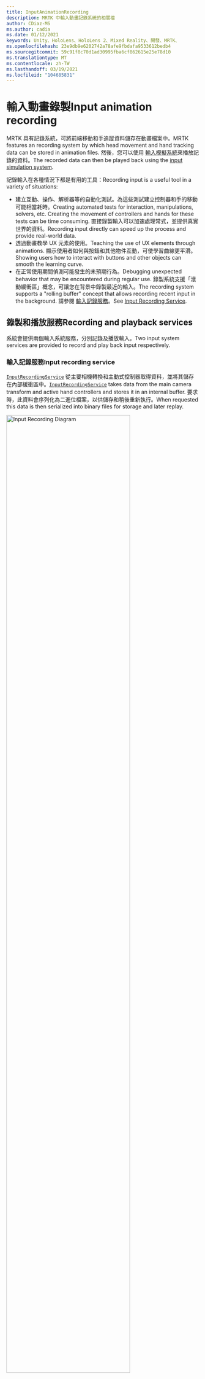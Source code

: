 ```yaml
---
title: InputAnimationRecording
description: MRTK 中輸入動畫記錄系統的相關檔
author: CDiaz-MS
ms.author: cadia
ms.date: 01/12/2021
keywords: Unity、HoloLens、HoloLens 2、Mixed Reality、開發、MRTK、
ms.openlocfilehash: 23e9db9e6202742a78afe9fbdafa9533612bedb4
ms.sourcegitcommit: 59c91f8c70d1ad30995fba6cf862615e25e78d10
ms.translationtype: MT
ms.contentlocale: zh-TW
ms.lasthandoff: 03/19/2021
ms.locfileid: "104685831"
---
```

# <a name="input-animation-recording"></a><span data-ttu-id="289ca-104">輸入動畫錄製</span><span class="sxs-lookup"><span data-stu-id="289ca-104">Input animation recording</span></span>

<span data-ttu-id="289ca-105">MRTK 具有記錄系統，可將前端移動和手追蹤資料儲存在動畫檔案中。</span><span class="sxs-lookup"><span data-stu-id="289ca-105">MRTK features an recording system by which head movement and hand tracking data can be stored in animation files.</span></span> <span data-ttu-id="289ca-106">然後，您可以使用 [輸入模擬系統](InputSimulationService.md)來播放記錄的資料。</span><span class="sxs-lookup"><span data-stu-id="289ca-106">The recorded data can then be played back using the [input simulation system](InputSimulationService.md).</span></span>

<span data-ttu-id="289ca-107">記錄輸入在各種情況下都是有用的工具：</span><span class="sxs-lookup"><span data-stu-id="289ca-107">Recording input is a useful tool in a variety of situations:</span></span>

* <span data-ttu-id="289ca-108">建立互動、操作、解析器等的自動化測試。為這些測試建立控制器和手的移動可能相當耗時。</span><span class="sxs-lookup"><span data-stu-id="289ca-108">Creating automated tests for interaction, manipulations, solvers, etc. Creating the movement of controllers and hands for these tests can be time consuming.</span></span> <span data-ttu-id="289ca-109">直接錄製輸入可以加速處理常式，並提供真實世界的資料。</span><span class="sxs-lookup"><span data-stu-id="289ca-109">Recording input directly can speed up the process and provide real-world data.</span></span>
* <span data-ttu-id="289ca-110">透過動畫教學 UX 元素的使用。</span><span class="sxs-lookup"><span data-stu-id="289ca-110">Teaching the use of UX elements through animations.</span></span>
  <span data-ttu-id="289ca-111">顯示使用者如何與按鈕和其他物件互動，可使學習曲線更平滑。</span><span class="sxs-lookup"><span data-stu-id="289ca-111">Showing users how to interact with buttons and other objects can smooth the learning curve.</span></span>
* <span data-ttu-id="289ca-112">在正常使用期間偵測可能發生的未預期行為。</span><span class="sxs-lookup"><span data-stu-id="289ca-112">Debugging unexpected behavior that may be encountered during regular use.</span></span>
  <span data-ttu-id="289ca-113">錄製系統支援「滾動緩衝區」概念，可讓您在背景中錄製最近的輸入。</span><span class="sxs-lookup"><span data-stu-id="289ca-113">The recording system supports a "rolling buffer" concept that allows recording recent input in the background.</span></span>
  <span data-ttu-id="289ca-114">請參閱 [輸入記錄服務](#input-recording-service)。</span><span class="sxs-lookup"><span data-stu-id="289ca-114">See [Input Recording Service](#input-recording-service).</span></span>

## <a name="recording-and-playback-services"></a><span data-ttu-id="289ca-115">錄製和播放服務</span><span class="sxs-lookup"><span data-stu-id="289ca-115">Recording and playback services</span></span>

<span data-ttu-id="289ca-116">系統會提供兩個輸入系統服務，分別記錄及播放輸入。</span><span class="sxs-lookup"><span data-stu-id="289ca-116">Two input system services are provided to record and play back input respectively.</span></span>

### <a name="input-recording-service"></a><span data-ttu-id="289ca-117">輸入記錄服務</span><span class="sxs-lookup"><span data-stu-id="289ca-117">Input recording service</span></span>

<span data-ttu-id="289ca-118">[`InputRecordingService`](xref:Microsoft.MixedReality.Toolkit.Input.InputRecordingService) 從主要相機轉換和主動式控制器取得資料，並將其儲存在內部緩衝區中。</span><span class="sxs-lookup"><span data-stu-id="289ca-118">[`InputRecordingService`](xref:Microsoft.MixedReality.Toolkit.Input.InputRecordingService) takes data from the main camera transform and active hand controllers and stores it in an internal buffer.</span></span> <span data-ttu-id="289ca-119">要求時，此資料會序列化為二進位檔案，以供儲存和稍後重新執行。</span><span class="sxs-lookup"><span data-stu-id="289ca-119">When requested this data is then serialized into binary files for storage and later replay.</span></span>

<a target="_blank" href="../images/input-simulation/MRTK_InputAnimation_RecordingDiagram.png" alt="Recording Diagram">
  <img src="../images/input-simulation/MRTK_InputAnimation_RecordingDiagram.png" title="錄製輸入動畫" width="80%" alt="Input Recording Diagram" class="center" />
</a>

<span data-ttu-id="289ca-121">若要開始錄製輸入，請呼叫 [`StartRecording`](xref:Microsoft.MixedReality.Toolkit.Input.IMixedRealityInputRecordingService.StartRecording) 函數。</span><span class="sxs-lookup"><span data-stu-id="289ca-121">To start recording input call the [`StartRecording`](xref:Microsoft.MixedReality.Toolkit.Input.IMixedRealityInputRecordingService.StartRecording) function.</span></span> <span data-ttu-id="289ca-122">[`StopRecording`](xref:Microsoft.MixedReality.Toolkit.Input.IMixedRealityInputRecordingService.StopRecording) 會暫停錄製 (但無法捨棄目前為止所記錄的資料， [`DiscardRecordedInput`](xref:Microsoft.MixedReality.Toolkit.Input.IMixedRealityInputRecordingService.DiscardRecordedInput) 如有必要，請使用來執行此動作) 。</span><span class="sxs-lookup"><span data-stu-id="289ca-122">[`StopRecording`](xref:Microsoft.MixedReality.Toolkit.Input.IMixedRealityInputRecordingService.StopRecording) will pause recording (but not discard the data recorded so far, use [`DiscardRecordedInput`](xref:Microsoft.MixedReality.Toolkit.Input.IMixedRealityInputRecordingService.DiscardRecordedInput) to do this if needed).</span></span>

<span data-ttu-id="289ca-123">根據預設，記錄緩衝區的大小限制為30秒。</span><span class="sxs-lookup"><span data-stu-id="289ca-123">By default the size of the recording buffer is limited to 30 seconds.</span></span> <span data-ttu-id="289ca-124">這可讓錄製服務在背景中保持錄製，而不會累積太多資料，然後在需要時儲存最後30秒。</span><span class="sxs-lookup"><span data-stu-id="289ca-124">This allows the recording service to keep recording in the background without accumulating too much data, and then save the last 30 seconds when required.</span></span> <span data-ttu-id="289ca-125">您可以使用屬性來變更時間間隔 [`RecordingBufferTimeLimit`](xref:Microsoft.MixedReality.Toolkit.Input.IMixedRealityInputRecordingService.RecordingBufferTimeLimit) ，也可以使用選項來限制錄製 [`UseBufferTimeLimit`](xref:Microsoft.MixedReality.Toolkit.Input.IMixedRealityInputRecordingService.UseBufferTimeLimit) 。</span><span class="sxs-lookup"><span data-stu-id="289ca-125">The time interval can be changed using the [`RecordingBufferTimeLimit`](xref:Microsoft.MixedReality.Toolkit.Input.IMixedRealityInputRecordingService.RecordingBufferTimeLimit) property, or recording can be unlimited using the [`UseBufferTimeLimit`](xref:Microsoft.MixedReality.Toolkit.Input.IMixedRealityInputRecordingService.UseBufferTimeLimit) option.</span></span>

<span data-ttu-id="289ca-126">您可以使用 [SaveInputAnimation](xref:Microsoft.MixedReality.Toolkit.Input.IMixedRealityInputRecordingService.SaveInputAnimation*) 函式，將記錄緩衝區中的資料儲存在二進位檔案中。</span><span class="sxs-lookup"><span data-stu-id="289ca-126">The data in the recording buffer can be saved in a binary file using the [SaveInputAnimation](xref:Microsoft.MixedReality.Toolkit.Input.IMixedRealityInputRecordingService.SaveInputAnimation*) function.</span></span>

<span data-ttu-id="289ca-127">如需二進位檔案格式的詳細資訊，請參閱 [輸入動畫檔案格式規格](InputAnimationFileFormat.md)。</span><span class="sxs-lookup"><span data-stu-id="289ca-127">For details on the binary file format see [Input Animation File Format Specification](InputAnimationFileFormat.md).</span></span>

### <a name="input-playback-service"></a><span data-ttu-id="289ca-128">輸入播放服務</span><span class="sxs-lookup"><span data-stu-id="289ca-128">Input playback service</span></span>

<span data-ttu-id="289ca-129">[`InputPlaybackService`](xref:Microsoft.MixedReality.Toolkit.Input.InputPlaybackService) 讀取具有輸入動畫資料的二進位檔案，然後透過 [InputSimulationService](xref:Microsoft.MixedReality.Toolkit.Input.InputSimulationService) 套用此資料，以重新建立錄製的移動。</span><span class="sxs-lookup"><span data-stu-id="289ca-129">[`InputPlaybackService`](xref:Microsoft.MixedReality.Toolkit.Input.InputPlaybackService) reads a binary file with input animation data and then applies this data through the [InputSimulationService](xref:Microsoft.MixedReality.Toolkit.Input.InputSimulationService) to recreate the recorded movements.</span></span>

<span data-ttu-id="289ca-130"><a target="_blank" href="../images/input-simulation/MRTK_InputAnimation_PlaybackDiagram.png"> <img src = ".。。/images/input-simulation/MRTK_InputAnimation_PlaybackDiagram.png "title =" 播放輸入動畫 "width =" 80% "alt =" 動畫播放圖表 "class =" center "/> </a></span><span class="sxs-lookup"><span data-stu-id="289ca-130"><a target="_blank" href="../images/input-simulation/MRTK_InputAnimation_PlaybackDiagram.png"> <img src="../images/input-simulation/MRTK_InputAnimation_PlaybackDiagram.png" title="Playing back input animation" width="80%" alt="Animation Playback Diagram"class="center" /> </a></span></span>

<span data-ttu-id="289ca-131">若要開始播放輸入動畫，應該使用 [LoadInputAnimation](xref:Microsoft.MixedReality.Toolkit.Input.IMixedRealityInputPlaybackService.LoadInputAnimation*) 函式從檔案載入。</span><span class="sxs-lookup"><span data-stu-id="289ca-131">To start playing back input animation it should be loaded from a file using the [LoadInputAnimation](xref:Microsoft.MixedReality.Toolkit.Input.IMixedRealityInputPlaybackService.LoadInputAnimation*) function.</span></span>

<span data-ttu-id="289ca-132">呼叫 [播放](xref:Microsoft.MixedReality.Toolkit.Input.IMixedRealityInputPlaybackService.Play)、 [暫停](xref:Microsoft.MixedReality.Toolkit.Input.IMixedRealityInputPlaybackService.Play)或 [停止](xref:Microsoft.MixedReality.Toolkit.Input.IMixedRealityInputPlaybackService.Stop) 以控制動畫播放。</span><span class="sxs-lookup"><span data-stu-id="289ca-132">Call [Play](xref:Microsoft.MixedReality.Toolkit.Input.IMixedRealityInputPlaybackService.Play), [Pause](xref:Microsoft.MixedReality.Toolkit.Input.IMixedRealityInputPlaybackService.Play), or [Stop](xref:Microsoft.MixedReality.Toolkit.Input.IMixedRealityInputPlaybackService.Stop) to control the animation playback.</span></span>

<span data-ttu-id="289ca-133">目前的動畫時間也可以直接使用 [LocalTime](xref:Microsoft.MixedReality.Toolkit.Input.IMixedRealityInputPlaybackService.LocalTime) 屬性來控制。</span><span class="sxs-lookup"><span data-stu-id="289ca-133">The current animation time can also be controlled directly with the [LocalTime](xref:Microsoft.MixedReality.Toolkit.Input.IMixedRealityInputPlaybackService.LocalTime) property.</span></span>

> [!WARNING]
> <span data-ttu-id="289ca-134">藉由清除時間軸來迴圈或重設輸入動畫或直接設定， [`LocalTime`](xref:Microsoft.MixedReality.Toolkit.Input.IMixedRealityInputPlaybackService.LocalTime) 可能會在操作場景時產生非預期的結果！</span><span class="sxs-lookup"><span data-stu-id="289ca-134">Looping or resetting input animation or setting [`LocalTime`](xref:Microsoft.MixedReality.Toolkit.Input.IMixedRealityInputPlaybackService.LocalTime) directly by scrubbing the timeline may yield unexpected results when manipulating the scene!</span></span> <span data-ttu-id="289ca-135">只會記錄輸入移動，任何其他變更（例如移動物件或翻轉參數）都不會重設。</span><span class="sxs-lookup"><span data-stu-id="289ca-135">Only the input movements are recorded, any additional changes such as moving objects or flipping switches will not be reset.</span></span> <span data-ttu-id="289ca-136">如果已進行無法復原的變更，請務必重載場景。</span><span class="sxs-lookup"><span data-stu-id="289ca-136">Make sure to reload the scene if irreversible changes have been made.</span></span>

### <a name="editor-tools-for-recording-and-playing-input-animation"></a><span data-ttu-id="289ca-137">錄製和播放輸入動畫的編輯器工具</span><span class="sxs-lookup"><span data-stu-id="289ca-137">Editor tools for recording and playing input animation</span></span>

<span data-ttu-id="289ca-138">Unity 編輯器中有一些工具可用來錄製和檢查輸入動畫。</span><span class="sxs-lookup"><span data-stu-id="289ca-138">A number of tools exist in the Unity editor for recording and examining input animation.</span></span> <span data-ttu-id="289ca-139">您可以在 [ [輸入模擬工具] 視窗](InputSimulationService.md#input-simulation-tools-window)中存取這些工具，這些工具可以從混合現實工具組開啟， _> 公用程式 > 輸入模擬_ 功能表。</span><span class="sxs-lookup"><span data-stu-id="289ca-139">These tools can be accessed in the [input simulation tools window](InputSimulationService.md#input-simulation-tools-window), which can be opened from the _Mixed Reality Toolkit > Utilities > Input Simulation_ menu.</span></span>

> [!NOTE]
> <span data-ttu-id="289ca-140">輸入錄製和播放只能在播放模式下運作。</span><span class="sxs-lookup"><span data-stu-id="289ca-140">Input recording and playback only works during play mode.</span></span>

<span data-ttu-id="289ca-141">輸入錄製視窗有兩種模式：</span><span class="sxs-lookup"><span data-stu-id="289ca-141">The input recording window has two modes:</span></span>

* <span data-ttu-id="289ca-142">_錄製_ 在播放模式期間錄製輸入，並將其儲存至動畫檔案。</span><span class="sxs-lookup"><span data-stu-id="289ca-142">_Recording_ for recording input during play mode and saving it to animation files.</span></span>

  <span data-ttu-id="289ca-143">在錄製按鈕上切換時， [`InputRecordingService`](xref:Microsoft.MixedReality.Toolkit.Input.InputRecordingService) 已啟用記錄輸入。</span><span class="sxs-lookup"><span data-stu-id="289ca-143">When toggling on the recording button the [`InputRecordingService`](xref:Microsoft.MixedReality.Toolkit.Input.InputRecordingService) is enabled to record input.</span></span>
  <span data-ttu-id="289ca-144">關閉錄製按鈕時，會顯示檔案儲存選取範圍，且錄製的輸入動畫會儲存至選取的目的地。</span><span class="sxs-lookup"><span data-stu-id="289ca-144">When toggling off the recording button a file save selection is shown and the recorded input animation is saved to the selected destination.</span></span>

  <span data-ttu-id="289ca-145">您也可以在此模式中變更緩衝區時間限制。</span><span class="sxs-lookup"><span data-stu-id="289ca-145">The buffer time limit can also be changed in this mode.</span></span>

* <span data-ttu-id="289ca-146">_播放_ 以載入動畫檔案，然後透過輸入模擬系統重建輸入。</span><span class="sxs-lookup"><span data-stu-id="289ca-146">_Playback_ for loading animation files and then recreating input through the input simulation system.</span></span>

  <span data-ttu-id="289ca-147">必須先在此模式中載入動畫。</span><span class="sxs-lookup"><span data-stu-id="289ca-147">An animation must be loaded in this mode first.</span></span> <span data-ttu-id="289ca-148">在錄製模式中錄製輸入之後，會自動載入產生的動畫。</span><span class="sxs-lookup"><span data-stu-id="289ca-148">After recording input in recording mode the resulting animation is automatically loaded.</span></span> <span data-ttu-id="289ca-149">或者，按一下 [載入] 按鈕以選取現有的動畫檔。</span><span class="sxs-lookup"><span data-stu-id="289ca-149">Alternatively click the "Load" button to select an existing animation file.</span></span>

  <span data-ttu-id="289ca-150">從左至右的時間控制按鈕如下：</span><span class="sxs-lookup"><span data-stu-id="289ca-150">The time control buttons from left to right are:</span></span>

  * <span data-ttu-id="289ca-151">將播放時間 _重設_ 為動畫的開頭。</span><span class="sxs-lookup"><span data-stu-id="289ca-151">_Reset_ the playback time to the start of the animation.</span></span>
  * <span data-ttu-id="289ca-152">在一段時間內持續 _播放_ 動畫。</span><span class="sxs-lookup"><span data-stu-id="289ca-152">_Play_ animation continuously over time.</span></span>
  * <span data-ttu-id="289ca-153">_向前復原一次步驟。_</span><span class="sxs-lookup"><span data-stu-id="289ca-153">_Step_ forward one time step.</span></span>

  <span data-ttu-id="289ca-154">滑杆也可以用來清除動畫時間軸。</span><span class="sxs-lookup"><span data-stu-id="289ca-154">The slider can also be used to scrub through the animation timeline.</span></span>

> [!WARNING]
> <span data-ttu-id="289ca-155">在操作場景時，迴圈或重設輸入動畫或清除時間軸可能會產生非預期的結果！</span><span class="sxs-lookup"><span data-stu-id="289ca-155">Looping or resetting input animation or scrubbing the timeline may yield unexpected results when manipulating the scene!</span></span> <span data-ttu-id="289ca-156">只會記錄輸入移動，任何其他變更（例如移動物件或翻轉參數）都不會重設。</span><span class="sxs-lookup"><span data-stu-id="289ca-156">Only the input movements are recorded, any additional changes such as moving objects or flipping switches will not be reset.</span></span> <span data-ttu-id="289ca-157">如果已進行無法復原的變更，請務必重載場景。</span><span class="sxs-lookup"><span data-stu-id="289ca-157">Make sure to reload the scene if irreversible changes have been made.</span></span>
